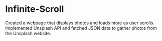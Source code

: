 # Infinite-Scroll

Created a webpage that displays photos and loads more as user scrolls. 
Implemented Unsplash API and fetched JSON data to gather photos from the Unsplash website.

